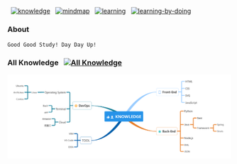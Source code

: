 &nbsp; [![knowledge](https://img.shields.io/badge/knowledge-🔖-green.svg)](#) &nbsp; [![mindmap](https://img.shields.io/badge/mindmap-🔖-green.svg)](#) &nbsp; [![learning](https://img.shields.io/badge/learning-🔖-green.svg)](#) &nbsp; [![learning-by-doing](https://img.shields.io/badge/learning_by_doing-🔖-green.svg)](#)

### About
    Good Good Study! Day Day Up!

### All Knowledge &nbsp; [![All Knowledge](https://img.shields.io/badge/All_Knowledge-ing-blue.svg)](#)

![All Knowledge](./Knowledge.png)
